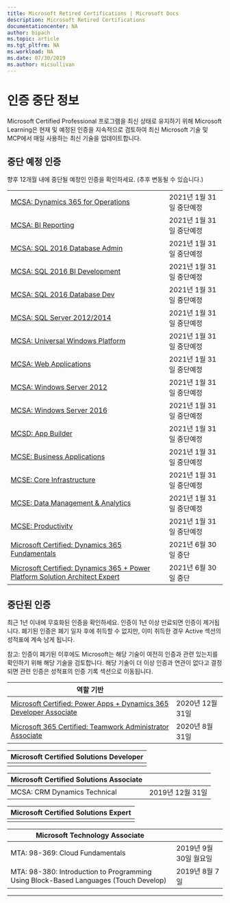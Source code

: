 ```yaml
---
title: Microsoft Retired Certifications | Microsoft Docs
description: Microsoft Retired Certifications
documentationcenter: NA
author: bipach
ms.topic: article
ms.tgt_pltfrm: NA
ms.workload: NA
ms.date: 07/30/2019
ms.author: micsullivan
---
```

# 인증 중단 정보

Microsoft Certified Professional 프로그램을 최신 상태로 유지하기 위해 Microsoft Learning은 현재 및 예정된 인증을 지속적으로 검토하여 최신 Microsoft 기술 및 MCP에서 매일 사용하는 최신 기술을 업데이트합니다.

## 중단 예정 인증

향후 12개월 내에 중단될 예정인 인증을 확인하세요. (추후 변동될 수 있습니다.)

|                                             |                    |
| ---------------------------------------------------------------------------------- | ------------------ |
| [MCSA: Dynamics 365 for Operations](/learn/certifications/mcsa-microsoft-dynamics-365-for-operations) | 2021년 1월 31일 중단예정 |
| [MCSA: BI Reporting](/learn/certifications/mcsa-bi-reporting) | 2021년 1월 31일 중단예정 |
| [MCSA: SQL 2016 Database Admin](/learn/certifications/mcsa-sql2016-database-administration-certification) | 2021년 1월 31일 중단예정 |
| [MCSA: SQL 2016 BI Development](/learn/certifications/mcsa-sql2016-business-intelligence-certification) | 2021년 1월 31일 중단예정 |
| [MCSA: SQL 2016 Database Dev](/learn/certifications/mcsa-sql2016-database-development-certification) | 2021년 1월 31일 중단예정 |
| [MCSA: SQL Server 2012/2014](/learn/certifications/mcsa-sql-certification) | 2021년 1월 31일 중단예정 |
| [MCSA: Universal Windows Platform](/learn/certifications/mcsa-universal-windows-platform) | 2021년 1월 31일 중단예정 |
| [MCSA: Web Applications](/learn/certifications/mcsa-web-applications-certification) | 2021년 1월 31일 중단예정 |
| [MCSA: Windows Server 2012](/learn/certifications/mcsa-windows-server-certification) | 2021년 1월 31일 중단예정 |
| [MCSA: Windows Server 2016](/learn/certifications/mcsa-windows-server-2016-certification) | 2021년 1월 31일 중단예정 |
| [MCSD: App Builder](/learn/certifications/mcsd-app-builder-certification) | 2021년 1월 31일 중단예정 |
| [MCSE: Business Applications](/learn/certifications/mcse-business-applications) | 2021년 1월 31일 중단예정 |
| [MCSE: Core Infrastructure](/learn/certifications/mcse-core-infrastructure) | 2021년 1월 31일 중단예정 |
| [MCSE: Data Management & Analytics](/learn/certifications/mcse-data-management-analytics) | 2021년 1월 31일 중단예정 |
| [MCSE: Productivity](/learn/certifications/mcse-productivity-certification) | 2021년 1월 31일 중단예정 |
| [Microsoft Certified: Dynamics 365 Fundamentals](/learn/certifications/d365-fundamentals) | 2021년 6월 30일 중단 |
| [Microsoft Certified: Dynamics 365 + Power Platform Solution Architect Expert](/learn/certifications/power-apps-and-d365-solution-architect-expert) | 2021년 6월 30일 중단 |

## 중단된 인증

최근 1년 이내에 무효화된 인증을 확인하세요. 인증이 1년 이상 만료되면 인증이 제거됩니다. 폐기된 인증은 폐기 일자 후에 취득할 수 없지만, 이미 취득한 경우 Active 섹션의 성적표에 계속 남게 됩니다.

참고: 인증이 폐기된 이후에도 Microsoft는 해당 기술이 여전히 인증과 관련 있는지를 확인하기 위해 해당 기술을 검토합니다. 해당 기술이 더 이상 인증과 연관이 없다고 결정되면 관련 인증은 성적표의 인증 기록 섹션으로 이동됩니다.

| 역할 기반                                                                         |                    |
| ---------------------------------------------------------------------------------- | ------------------ |
| [Microsoft Certified: Power Apps + Dynamics 365 Developer Associate](/learn/certifications/power-apps-and-d365-developer-associate) | 2020년 12월 31일 |
| [Microsoft 365 Certified: Teamwork Administrator Associate](/learn/certifications/m365-teamwork-administrator)              | 2020년 8월 31일 |

| Microsoft Certified Solutions Developer                                            |
| ---------------------------------------------------------------------------------- |
|                                                                                    |

| Microsoft Certified Solutions Associate                                            |                    |
| ---------------------------------------------------------------------------------- | ------------------ |
| MCSA: CRM Dynamics Technical                                                                                                | 2019년 12월 31일 |

| Microsoft Certified Solutions Expert                                               |
| ---------------------------------------------------------------------------------- |
|                                                                                    |

| Microsoft Technology Associate                                                     |                    |
| ---------------------------------------------------------------------------------- | ------------------ |
| MTA: 98-369: Cloud Fundamentals                                                                                             | 2019년 9월 30일 월요일 |
| MTA: 98-380: Introduction to Programming Using Block-Based Languages (Touch Develop)                                        | 2019년 8월 7일     |
___
